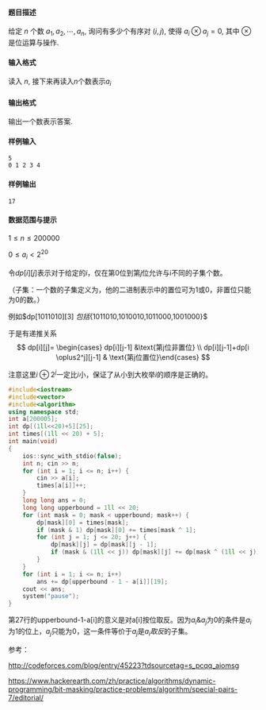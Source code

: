#### 题目描述

给定 $n$ 个数 $a_1, a_2, \cdots, a_n$, 询问有多少个有序对 $(i, j)$, 使得 $a_i \otimes a_j = 0$, 其中 $\otimes$ 是位运算与操作.

#### 输入格式

读入 $n$, 接下来再读入$n$个数表示$a_i$

#### 输出格式

输出一个数表示答案.

#### 样例输入

```plain
5
0 1 2 3 4
```

#### 样例输出

```plain
17
```

#### 数据范围与提示

$1 \le n \le 200000$

$0 \le a_i < 2^{20}$



令$dp[i][j]$表示对于给定的$i$，仅在第$0$位到第$j$位允许与i不同的子集个数。

（子集：一个数的子集定义为，他的二进制表示中的置位可为1或0，非置位只能为0的数。）

例如$dp[1011010][3] $包括${1011010,1010010,1011000,1001000}$

于是有递推关系
$$
dp[i][j]= \begin{cases}  dp[i][j-1] &\text{第j位非置位} \\ dp[i][j-1]+dp[i \oplus2^j][j-1] & \text{第j位置位}\end{cases}
$$

注意这里$i \oplus2^j$一定比$i$小，保证了从小到大枚举$i$的顺序是正确的。

```c++
#include<iostream>
#include<vector>
#include<algorithm>
using namespace std;
int a[200005];
int dp[(1ll<<20)+5][25];
int times[(1ll << 20) + 5];
int main(void)
{
	ios::sync_with_stdio(false);
	int n; cin >> n;
	for (int i = 1; i <= n; i++) {
		cin >> a[i];
		times[a[i]]++;
	}
	long long ans = 0;
	long long upperbound = 1ll << 20;
	for (int mask = 0; mask < upperbound; mask++) {
		dp[mask][0] = times[mask];
		if (mask & 1) dp[mask][0] += times[mask ^ 1];
		for (int j = 1; j <= 20; j++) {
			dp[mask][j] = dp[mask][j - 1];
			if (mask & (1ll << j)) dp[mask][j] += dp[mask ^ (1ll << j)][j - 1];
		}
	}
	for (int i = 1; i <= n; i++)
		ans += dp[upperbound - 1 - a[i]][19];
	cout << ans;
	system("pause");
}
```

第27行的upperbound-1-a[i]的意义是对a[i]按位取反。因为$a_i \& a_j$为0的条件是$a_i$为$1$的位上，$a_j$只能为0，这一条件等价于$a_j$是$a_i取反$的子集。

参考：

http://codeforces.com/blog/entry/45223?tdsourcetag=s_pcqq_aiomsg

https://www.hackerearth.com/zh/practice/algorithms/dynamic-programming/bit-masking/practice-problems/algorithm/special-pairs-7/editorial/